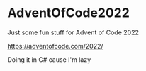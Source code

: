 # AdventOfCode2022
Just some fun stuff for Advent of Code 2022

https://adventofcode.com/2022/

Doing it in C# cause I'm lazy
